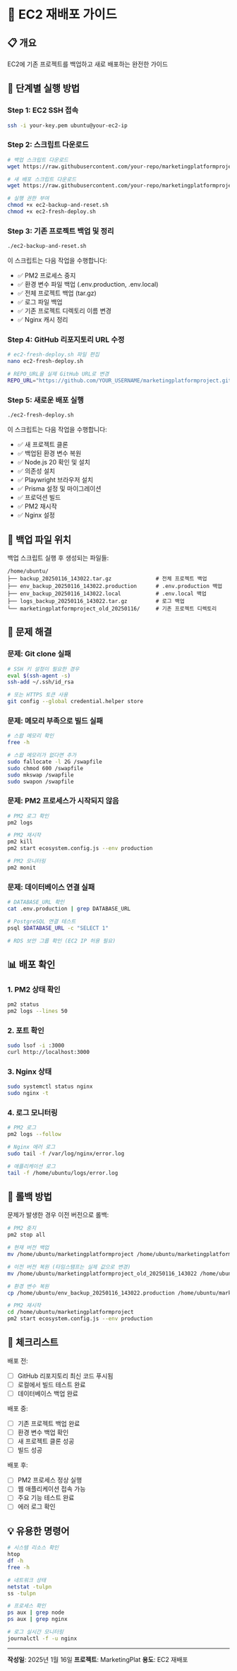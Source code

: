 # 🔄 EC2 재배포 가이드

## 📋 개요
EC2에 기존 프로젝트를 백업하고 새로 배포하는 완전한 가이드

## 🚀 단계별 실행 방법

### Step 1: EC2 SSH 접속
```bash
ssh -i your-key.pem ubuntu@your-ec2-ip
```

### Step 2: 스크립트 다운로드
```bash
# 백업 스크립트 다운로드
wget https://raw.githubusercontent.com/your-repo/marketingplatformproject/main/scripts/ec2-backup-and-reset.sh

# 새 배포 스크립트 다운로드
wget https://raw.githubusercontent.com/your-repo/marketingplatformproject/main/scripts/ec2-fresh-deploy.sh

# 실행 권한 부여
chmod +x ec2-backup-and-reset.sh
chmod +x ec2-fresh-deploy.sh
```

### Step 3: 기존 프로젝트 백업 및 정리
```bash
./ec2-backup-and-reset.sh
```

이 스크립트는 다음 작업을 수행합니다:
- ✅ PM2 프로세스 중지
- ✅ 환경 변수 파일 백업 (.env.production, .env.local)
- ✅ 전체 프로젝트 백업 (tar.gz)
- ✅ 로그 파일 백업
- ✅ 기존 프로젝트 디렉토리 이름 변경
- ✅ Nginx 캐시 정리

### Step 4: GitHub 리포지토리 URL 수정
```bash
# ec2-fresh-deploy.sh 파일 편집
nano ec2-fresh-deploy.sh

# REPO_URL을 실제 GitHub URL로 변경
REPO_URL="https://github.com/YOUR_USERNAME/marketingplatformproject.git"
```

### Step 5: 새로운 배포 실행
```bash
./ec2-fresh-deploy.sh
```

이 스크립트는 다음 작업을 수행합니다:
- ✅ 새 프로젝트 클론
- ✅ 백업된 환경 변수 복원
- ✅ Node.js 20 확인 및 설치
- ✅ 의존성 설치
- ✅ Playwright 브라우저 설치
- ✅ Prisma 설정 및 마이그레이션
- ✅ 프로덕션 빌드
- ✅ PM2 재시작
- ✅ Nginx 설정

## 📁 백업 파일 위치

백업 스크립트 실행 후 생성되는 파일들:

```
/home/ubuntu/
├── backup_20250116_143022.tar.gz              # 전체 프로젝트 백업
├── env_backup_20250116_143022.production      # .env.production 백업
├── env_backup_20250116_143022.local           # .env.local 백업
├── logs_backup_20250116_143022.tar.gz         # 로그 백업
└── marketingplatformproject_old_20250116/     # 기존 프로젝트 디렉토리
```

## 🔧 문제 해결

### 문제: Git clone 실패
```bash
# SSH 키 설정이 필요한 경우
eval $(ssh-agent -s)
ssh-add ~/.ssh/id_rsa

# 또는 HTTPS 토큰 사용
git config --global credential.helper store
```

### 문제: 메모리 부족으로 빌드 실패
```bash
# 스왑 메모리 확인
free -h

# 스왑 메모리가 없다면 추가
sudo fallocate -l 2G /swapfile
sudo chmod 600 /swapfile
sudo mkswap /swapfile
sudo swapon /swapfile
```

### 문제: PM2 프로세스가 시작되지 않음
```bash
# PM2 로그 확인
pm2 logs

# PM2 재시작
pm2 kill
pm2 start ecosystem.config.js --env production

# PM2 모니터링
pm2 monit
```

### 문제: 데이터베이스 연결 실패
```bash
# DATABASE_URL 확인
cat .env.production | grep DATABASE_URL

# PostgreSQL 연결 테스트
psql $DATABASE_URL -c "SELECT 1"

# RDS 보안 그룹 확인 (EC2 IP 허용 필요)
```

## 📊 배포 확인

### 1. PM2 상태 확인
```bash
pm2 status
pm2 logs --lines 50
```

### 2. 포트 확인
```bash
sudo lsof -i :3000
curl http://localhost:3000
```

### 3. Nginx 상태
```bash
sudo systemctl status nginx
sudo nginx -t
```

### 4. 로그 모니터링
```bash
# PM2 로그
pm2 logs --follow

# Nginx 에러 로그
sudo tail -f /var/log/nginx/error.log

# 애플리케이션 로그
tail -f /home/ubuntu/logs/error.log
```

## 🔄 롤백 방법

문제가 발생한 경우 이전 버전으로 롤백:

```bash
# PM2 중지
pm2 stop all

# 현재 버전 백업
mv /home/ubuntu/marketingplatformproject /home/ubuntu/marketingplatformproject_failed

# 이전 버전 복원 (타임스탬프는 실제 값으로 변경)
mv /home/ubuntu/marketingplatformproject_old_20250116_143022 /home/ubuntu/marketingplatformproject

# 환경 변수 복원
cp /home/ubuntu/env_backup_20250116_143022.production /home/ubuntu/marketingplatformproject/.env.production

# PM2 재시작
cd /home/ubuntu/marketingplatformproject
pm2 start ecosystem.config.js --env production
```

## 🎯 체크리스트

배포 전:
- [ ] GitHub 리포지토리 최신 코드 푸시됨
- [ ] 로컬에서 빌드 테스트 완료
- [ ] 데이터베이스 백업 완료

배포 중:
- [ ] 기존 프로젝트 백업 완료
- [ ] 환경 변수 백업 확인
- [ ] 새 프로젝트 클론 성공
- [ ] 빌드 성공

배포 후:
- [ ] PM2 프로세스 정상 실행
- [ ] 웹 애플리케이션 접속 가능
- [ ] 주요 기능 테스트 완료
- [ ] 에러 로그 확인

## 💡 유용한 명령어

```bash
# 시스템 리소스 확인
htop
df -h
free -h

# 네트워크 상태
netstat -tulpn
ss -tulpn

# 프로세스 확인
ps aux | grep node
ps aux | grep nginx

# 로그 실시간 모니터링
journalctl -f -u nginx
```

---

**작성일**: 2025년 1월 16일
**프로젝트**: MarketingPlat
**용도**: EC2 재배포